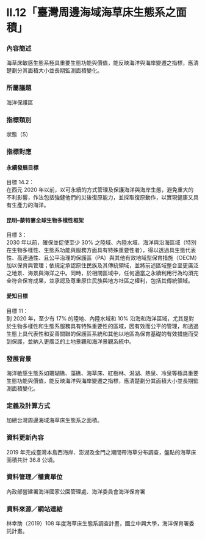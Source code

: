 # II.12「臺灣周邊海域海草床生態系之面積」

### 內容簡述
海草床敏感生態系極具重要生態功能與價值，能反映海洋與海岸變遷之指標，應清楚劃分其面積大小並長期監測面積變化。

### 所屬議題
海洋保護區
### 指標類別
狀態（S）
### 指標對應
#### 永續發展目標
目標 14.2：<br>
在西元 2020 年以前，以可永續的方式管理及保護海洋與海岸生態，避免重大的不利影響，作法包括強健他們的災後復原能力，並採取復原動作，以實現健康又具有生產力的海洋。
#### 昆明–蒙特婁全球生物多樣性框架
目標 3：<br>
2030 年以前，確保並促使至少 30% 之陸域、內陸水域、海洋與沿海區域（特別在生物多樣性、生態系功能與服務方面具有特殊重要性者），得以透過具生態代表性、高連通性、且公平治理的保護區（PA）與其他有效地域型保育措施（OECM）加以保育與管理；依規定承認原住民族及其傳統領域，並將前述區域整合至更廣泛之地景、海景與海洋之中。同時，於相關區域中，任何適當之永續利用行為均須完全符合保育成果，並承認及尊重原住民族與地方社區之權利，包括其傳統領域。
#### 愛知目標
目標 11：<br>
到 2020 年，至少有 17% 的陸地、內陸水域和 10% 沿海和海洋區域，尤其是對於生物多樣性和生態系服務具有特殊重要性的區域，因有效而公平的管理，和透過生態上具代表性和妥善關聯的保護區系統和其他以地區為保育基礎的有效措施而受到保護，並納入更廣泛的土地景觀和海洋景觀系統中。
### 發展背景
海洋敏感生態系如珊瑚礁、藻礁、海草床、紅樹林、潟湖、熱泉、冷泉等極具重要生態功能與價值，能反映海洋與海岸變遷之指標，應清楚劃分其面積大小並長期監測面積變化。
### 定義及計算方式
加總台灣周邊海域海草床生態系之面積。
### 資料更新內容
2019 年完成臺灣本島西海岸、澎湖及金門之潮間帶海草分布調查，盤點的海草床面積共計 36.8 公頃。
### 資料管理／權責單位
內政部營建署海洋國家公園管理處、海洋委員會海洋保育署
### 資料來源／網站連結
林幸助（2019）108 年度海草床生態系調查計畫，國立中興大學，海洋保育署委託計畫。
